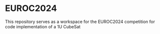 # EUROC2024
This repository serves as a workspace for the EUROC2024 competition for code implementation of a 1U CubeSat
